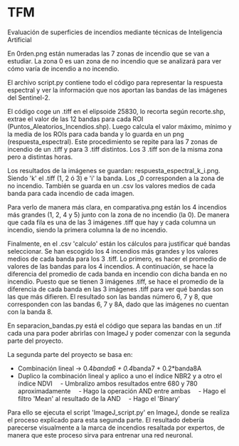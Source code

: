 # TFM
Evaluación de superficies de incendios mediante técnicas de Inteligencia Artificial

En 0rden.png están numeradas las 7 zonas de incendio que se van a estudiar. La zona 0 es uan zona de no incendio que se analizará para ver cómo varía de incendio a no incendio.

El archivo script.py contiene todo el código para representar la respuesta espectral y ver la información que nos aportan las bandas de las imágenes del Sentinel-2.

El código coge un .tiff en el elipsoide 25830, lo recorta según recorte.shp, extrae el valor de las 12 bandas para cada ROI (Puntos_Aleatorios_Incendios.shp). Luego calcula el valor máximo, mínimo y la media de los ROIs para cada banda y lo guarda en un png (respuesta_espectral). Este procedimiento se repite para las 7 zonas de incendio de un .tiff y para 3 .tiff distintos. Los 3 .tiff son de la misma zona pero a distintas horas.

Los resultados de la imágenes se guardan: respuesta_espectral_k_i.png. Siendo 'k' el .tiff (1, 2 ó 3) e 'i' la banda. Los _0 corresponden a la zona de no incendio. También se guarda en un .csv los valores medios de cada banda para cada incendio de cada imagen.

Para verlo de manera más clara, en comparativa.png están los 4 incendios más grandes (1, 2, 4 y 5) junto con la zona de no incendio (la 0). De manera que cada fila es una de las 3 imágenes .tiff que hay y cada columna un incendio, siendo la primera columna la de no incendio.

Finalmente, en el .csv 'calculo' están los cálculos para justificar qué bandas seleccionar.  Se han escogido los 4 incendios más grandes y los valores medios de cada banda para los 3 .tiff. Lo primero, es hacer el promedio de valores de las bandas para los 4 incendios. A continuación, se hace la diferencia del promedio de cada banda en incendio con dicha banda en no incendio. Puesto que se tienen 3 imágenes .tiff, se hace el promedio de la diferencia de cada banda en las 3 imágenes .tiff para ver qué bandas son las que más difieren. El resultado son las bandas número 6, 7 y 8, que corresponden con las bandas 6, 7 y 8A, dado que las imágenes no cuentan con la banda 8.

En separacion_bandas.py está el código que separa las bandas en un .tif cada una para poder abrirlas con ImageJ y poder comenzar con la segunda parte del proyecto.

La segunda parte del proyecto se basa en:
  - Combinación lineal -> 0.4*banda6 + 0.4*banda7 + 0.2*banda8A
  -  Duplico la combinación lineal y aplico a uno el índice NBR2 y a otro el índice NDVI
  - Umbralizo ambos resultados entre 680 y 780 aproximadamente
  - Hago la operación AND entre ambas
  - Hago el filtro 'Mean' al resultado de la AND
  - Hago el 'Binary'

Para ello se ejecuta el script 'ImageJ_script.py' en ImageJ, donde se realiza el proceso explicado para esta segunda parte. El resultado debería parecerse visualmente a la marca de incendios resaltada por expertos, de manera que este proceso sirva para entrenar una red neuronal.





